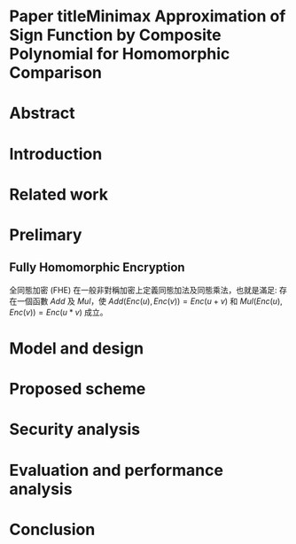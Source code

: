 # Paper titleMinimax Approximation of Sign Function by Composite Polynomial for Homomorphic Comparison

# Abstract

# Introduction

# Related work

# Prelimary
## Fully Homomorphic Encryption
全同態加密 (FHE) 在一般非對稱加密上定義同態加法及同態乘法，也就是滿足: 
存在一個函數 $Add$ 及 $Mul$，使 $Add(Enc(u),Enc(v))=Enc(u+v)$ 和 $Mul(Enc(u),Enc(v))=Enc(u*v)$ 成立。
# Model and design

# Proposed scheme

# Security analysis

# Evaluation and performance analysis

# Conclusion